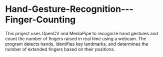 # Hand-Gesture-Recognition---Finger-Counting
This project uses OpenCV and MediaPipe to recognize hand gestures and count the number of fingers raised in real time using a webcam. The program detects hands, identifies key landmarks, and determines the number of extended fingers based on their positions.
